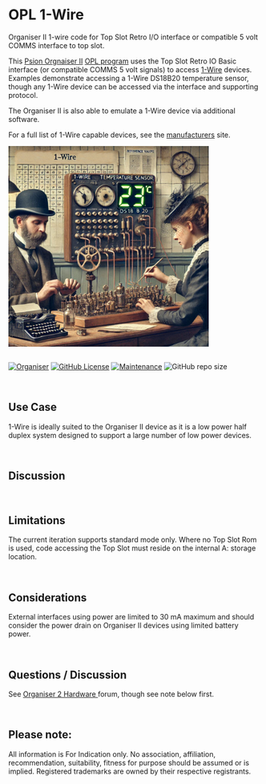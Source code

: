 # OPL 1-Wire
Organiser II 1-wire code for Top Slot Retro I/O interface or compatible 5 volt COMMS interface to top slot.

This <a href="https://en.wikipedia.org/wiki/Psion_Organiser">Psion Orgnaiser II</a> <a href="https://en.wikipedia.org/wiki/Open_Programming_Language">OPL program</a> uses the Top Slot Retro IO Basic interface (or compatible COMMS 5 volt signals) to access <a href = "https://en.wikipedia.org/wiki/1-Wire">1-Wire</a> devices. Examples demonstrate accessing a 1-Wire DS18B20 temperature sensor, though any 1-Wire device can be accessed via the interface and supporting protocol.

The Organiser II is also able to emulate a 1-Wire device via additional software.

For a full list of 1-Wire capable devices, see the <a href="https://www.analog.com/en/product-category/1wire-devices.html">manufacturers</a> site.

<div align="center">
  <div style="display: flex; align-items: flex-start;">
  <img src="https://github.com/nofitnessforpurpose/OPL-1-Wire/blob/main/images/TSRIO-1W-01.png?raw=true" width="400px" alt="NotFitForPurpose Contraption 02. Image copyright (c) 21 December 2024 nofitnessforpurpose All Rights Reserved">
  </div>
</div>
<BR>

[![Organiser](https://img.shields.io/badge/gadget-Organiser_II-blueviolet.svg?%3D&style=flat-square)](https://en.wikipedia.org/wiki/Psion_Organiser)
[![GitHub License](https://img.shields.io/github/license/nofitnessforpurpose/OPL-1-Wire?style=flat-square)](https://github.com/nofitnessforpurpose/OPL-1-Wire/blob/main/LICENSE)
[![Maintenance](https://img.shields.io/badge/maintained%3F-yes-green.svg?style=flat-square)](https://github.com/nofitnessforpurpose/TopSlotCase/graphs/commit-activity)
![GitHub repo size](https://img.shields.io/github/repo-size/nofitnessforpurpose/OPL-1-Wire?style=flat-square)

<br>  

## Use Case
1-Wire is ideally suited to the Organiser II device as it is a low power half duplex system designed to support a large number of low power devices.

<BR>

## Discussion  

<BR>

## Limitations  
The current iteration supports standard mode only.
Where no Top Slot Rom is used, code accessing the Top Slot must reside on the internal A: storage location.

<BR>

## Considerations
External interfaces using power are limited to 30 mA maximum and should consider the power drain on Organiser II devices using limited battery power.

<BR>

## Questions / Discussion
See <a target="_blank" rel="noopener noreferrer" href="https://www.organiser2.com/"> Organiser 2 Hardware </a> forum, though see note below first.


<BR>

## Please note:  
All information is For Indication only.
No association, affiliation, recommendation, suitability, fitness for purpose should be assumed or is implied.
Registered trademarks are owned by their respective registrants.
